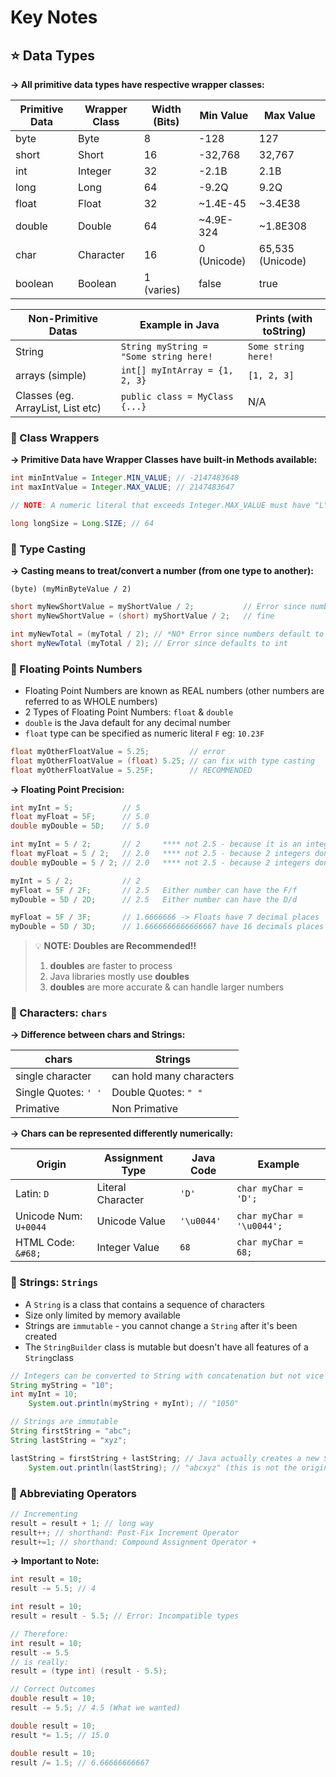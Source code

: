 # Key Notes

## ⭐ Data Types
**-> All primitive data types have respective wrapper classes:**

| Primitive Data | Wrapper Class | Width (Bits) | Min Value        | Max Value         |
|----------------|---------------|--------------|------------------|-------------------|
| byte           | Byte          | 8            | -128             | 127               |
| short          | Short         | 16           | -32,768          | 32,767            |
| int            | Integer       | 32           | -2.1B            | 2.1B              |
| long           | Long          | 64           | -9.2Q            | 9.2Q              |
| float          | Float         | 32           | ~1.4E-45         | ~3.4E38           |
| double         | Double        | 64           | ~4.9E-324        | ~1.8E308          |
| char           | Character     | 16           | 0 (Unicode)      | 65,535 (Unicode)  |
| boolean        | Boolean       | 1 (varies)   | false            | true              |

| Non-Primitive Datas               | Example in Java                        | Prints (with toString) |
|-----------------------------------|----------------------------------------|------------------------|
| String                            | `String myString = "Some string here!` | `Some string here!`    |
| arrays (simple)                   | `int[] myIntArray = {1, 2, 3}`         | `[1, 2, 3]`            |
| Classes (eg. ArrayList, List etc) | `public class = MyClass {...}`         | N/A                    |


###  📍 Class Wrappers
**-> Primitive Data have Wrapper Classes have built-in Methods available:**

```java
int minIntValue = Integer.MIN_VALUE; // -2147483648
int maxIntValue = Integer.MAX_VALUE; // 2147483647

// NOTE: A numeric literal that exceeds Integer.MAX_VALUE must have "L" suffix added

long longSize = Long.SIZE; // 64
```

### 📍 Type Casting
**-> Casting means to treat/convert a number (from one type to another):**

`(byte) (myMinByteValue / 2)`

```java
short myNewShortValue = myShortValue / 2;           // Error since numbers default to int in Java
short myNewShortValue = (short) myShortValue / 2;   // fine

int myNewTotal = (myTotal / 2); // *NO* Error since numbers default to int in Java
short myNewTotal (myTotal / 2); // Error since defaults to int
```

### 📍 Floating Points Numbers
- Floating Point Numbers are known as REAL numbers (other numbers are referred to as WHOLE numbers)
- 2 Types of Floating Point Numbers: `float` & `double`
- `double` is the Java default for any decimal number
- `float` type can be specified as numeric literal `F` eg: `10.23F`

```java
float myOtherFloatValue = 5.25;         // error
float myOtherFloatValue = (float) 5.25; // can fix with type casting
float myOtherFloatValue = 5.25F;        // RECOMMENDED
```

**-> Floating Point Precision:**

```java
int myInt = 5;           // 5
float myFloat = 5F;      // 5.0
double myDouble = 5D;    // 5.0

int myInt = 5 / 2;       // 2     **** not 2.5 - because it is an integer)
float myFloat = 5 / 2;   // 2.0   **** not 2.5 - because 2 integers don't have decimals)
double myDouble = 5 / 2; // 2.0   **** not 2.5 - because 2 integers don't have decimals)

myInt = 5 / 2;           // 2
myFloat = 5F / 2F;       // 2.5   Either number can have the F/f
myDouble = 5D / 2D;      // 2.5   Either number can have the D/d

myFloat = 5F / 3F;       // 1.6666666 -> Floats have 7 decimal places
myDouble = 5D / 3D;      // 1.6666666666666667 have 16 decimals places
```

> 💡 **NOTE: Doubles are Recommended!!**
>   
> 1. **doubles** are faster to process 
> 2. Java libraries mostly use **doubles**
> 3. **doubles** are more accurate & can handle larger numbers

### 📍 Characters: `chars`
**-> Difference between chars and Strings:**

| chars                        | Strings                       | 
|------------------------------|-------------------------------|
| single character             | can hold many characters      |
| Single Quotes: `' '`         | Double Quotes: `" "`          |
| Primative                    | Non Primative                 |

**-> Chars can be represented differently numerically:**

| Origin                | Assignment Type    | Java Code  | Example                   |
|-----------------------|--------------------|------------|---------------------------|
| Latin: `D`            | Literal Character  | `'D'`      | `char myChar = 'D';`      |
| Unicode Num: `U+0044` | Unicode Value      | `'\u0044'` | `char myChar = '\u0044';` | 
| HTML Code: `&#68;`    | Integer Value      | `68`       | `char myChar = 68;`       |

### 📍 Strings: `Strings`
- A `String` is a class that contains a sequence of characters
- Size only limited by memory available
- Strings are `immutable` - you cannot change a `String` after it's been created
- The `StringBuilder` class is mutable but doesn't have all features of a `String`class
```java
// Integers can be converted to String with concatenation but not vice versa
String myString = "10";
int myInt = 10;
    System.out.println(myString + myInt); // "1050"

// Strings are immutable
String firstString = "abc";
String lastString = "xyz";

lastString = firstString + lastString; // Java actually creates a new String and discarded the old one
    System.out.println(lastString); // "abcxyz" (this is not the original String "lastString"
```

### 📍 Abbreviating Operators
```java
// Incrementing
result = result + 1; // long way
result++; // shorthand: Post-Fix Increment Operator
result+=1; // shorthand: Compound Assignment Operator +
```
**-> Important to Note:**
```java
int result = 10;
result -= 5.5; // 4

int result = 10;
result = result - 5.5; // Error: Incompatible types 

// Therefore:
int result = 10;
result -= 5.5 
// is really:
result = (type int) (result - 5.5);

// Correct Outcomes
double result = 10;
result -= 5.5; // 4.5 (What we wanted)

double result = 10;
result *= 1.5; // 15.0

double result = 10;
result /= 1.5; // 6.66666666667
```

